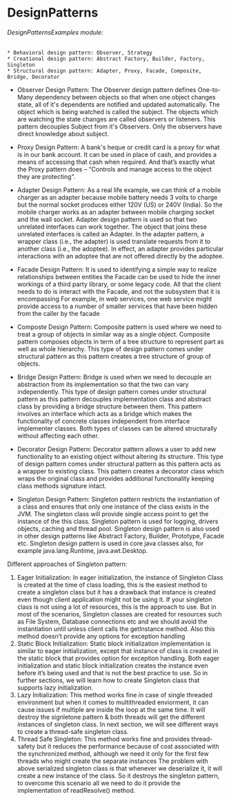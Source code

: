 # DesignPatterns

###### DesignPatternsExamples module:
    * Behavioral design pattern: Observer, Strategy
    * Creational design pattern: Abstract Factory, Builder, Factory, Singleton
    * Structural design pattern: Adapter, Proxy, Facade, Composite, Bridge, Decorator

* Observer Design Pattern:
The Observer design pattern defines One-to-Many dependency between objects so that when one object changes
state, all of it's dependents are notified and updated automatically. The object which is being watched is
called the subject. The objects which are watching the state changes are called observers or listeners.
This pattern decouples Subject from it's Observers. Only the observers have direct knowledge about subject.

* Proxy Design Pattern:
A bank's heque or credit card is a proxy for what is in our bank account. It can be used in place of cash,
and provides a means of accessing that cash when required. And that’s exactly what the Proxy pattern does
– “Controls and manage access to the object they are protecting“.

* Adapter Design Pattern:
As a real life example, we can think of a mobile charger as an adapter because mobile battery needs 3 volts
to charge but the normal socket produces either 120V (US) or 240V (India).
So the mobile charger works as an adapter between mobile charging socket and the wall socket.
Adapter design pattern is used so that two unrelated interfaces can work together.
The object that joins these unrelated interfaces is called an Adapter.
In the adapter pattern, a wrapper class (i.e., the adapter) is used translate requests from
it to another class (i.e., the adoptee). In effect, an adapter provides particular interactions
with an adoptee that are not offered directly by the adoptee.

* Facade Design Pattern:
It is used to identifying a simple way to realize relationships between entities
the Facade can be used to hide the inner workings of a third party library, or some legacy code.
All that the client needs to do is interact with the Facade, and not the subsystem that it is encompassing
For example, in web services, one web service might provide access to a number of smaller services
that have been hidden from the caller by the facade

* Composte Design Pattern:
Composite pattern is used where we need to treat a group of objects in similar way as a single object.
Composite pattern composes objects in term of a tree structure to represent part as well as whole hierarchy.
This type of design pattern comes under structural pattern as this pattern creates a tree structure of group of objects.

* Bridge Design Pattern:
Bridge is used when we need to decouple an abstraction from its implementation so that the two can vary independently.
This type of design pattern comes under structural pattern as this pattern decouples implementation class and abstract
class by providing a bridge structure between them.
This pattern involves an interface which acts as a bridge which makes the functionality of concrete classes independent from
interface implementer classes. Both types of classes can be altered structurally without affecting each other.

* Decorator Design Pattern:
Decorator pattern allows a user to add new functionality to an existing object without altering its structure.
This type of design pattern comes under structural pattern as this pattern acts as a wrapper to existing class.
This pattern creates a decorator class which wraps the original class and provides additional functionality keeping class
methods signature intact.

* Singleton Design Pattern:
Singleton pattern restricts the instantiation of a class and ensures that only one instance of the class exists in the JVM.
The singleton class will provide single access point to get the instance of the this class.
Singleton pattern is used for logging, drivers objects, caching and thread pool.
Singleton design pattern is also used in other design patterns like Abstract Factory, Builder, Prototype, Facade etc.
Singleton design pattern is used in core java classes also, for example java.lang.Runtime, java.awt.Desktop.

Different approaches of Singleton pattern:
1. Eager Initialization:
In eager initialization, the instance of Singleton Class is created at the time of class loading, this is the easiest
method to create a singleton class but it has a drawback that instance is created even though client application might
not be using it.
If your singleton class is not using a lot of resources, this is the approach to use. But in most of the scenarios,
Singleton classes are created for resources such as File System, Database connections etc and we should avoid the
instantiation until unless client calls the getInstance method. Also this method doesn’t provide any options for
exception handling
2. Static Block Initialization:
Static block initialization implementation is similar to eager initialization, except that instance of class is
created in the static block that provides option for exception handling.
Both eager initialization and static block initialization creates the instance even before it’s being used and that
is not the best practice to use. So in further sections, we will learn how to create Singleton class that supports
lazy initialization.
3. Lazy Initialization:
This method works fine in case of single threaded environment but when it comes to multithreaded enviorment, it can cause
issues if multiple are inside the loop at the same time. It will destroy the signletone pattern & both threads will get
the different instances of singleton class. In next section, we will see different ways to create a thread-safe
singleton class.
4. Thread Safe Singleton:
This method works fine and provides thread-safety but it reduces the performance because of cost associated with the
synchronized method, although we need it only for the first few threads who might create the separate instances
The problem with above serialized singleton class is that whenever we deserialize it, it will create a new instance
of the class.
So it destroys the singleton pattern, to overcome this scenario all we need to do it provide the
implementation of readResolve() method.